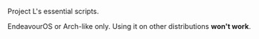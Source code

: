 Project L's essential scripts.

EndeavourOS or Arch-like only. Using it on other distributions **won't work**.